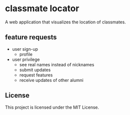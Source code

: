 # classmate locator

A web application that visualizes the location of classmates. 

## feature requests

* user sign-up
    * profile
* user privilege
    * see real names instead of nicknames
    * submit updates
    * request features
    * receive updates of other alumni

## License
This project is licensed under the MIT License.
